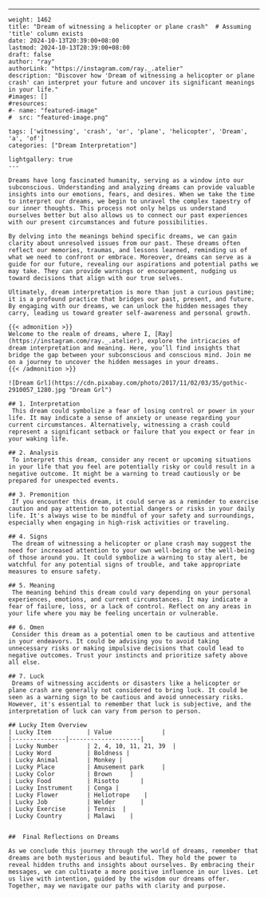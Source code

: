 ---
    weight: 1462
    title: "Dream of witnessing a helicopter or plane crash"  # Assuming 'title' column exists
    date: 2024-10-13T20:39:00+08:00
    lastmod: 2024-10-13T20:39:00+08:00
    draft: false
    author: "ray"
    authorLink: "https://instagram.com/ray._.atelier"
    description: "Discover how 'Dream of witnessing a helicopter or plane crash' can interpret your future and uncover its significant meanings in your life."
    #images: []
    #resources:
    #- name: "featured-image"
    #  src: "featured-image.png"
    
    tags: ['witnessing', 'crash', 'or', 'plane', 'helicopter', 'Dream', 'a', 'of']
    categories: ["Dream Interpretation"]
    
    lightgallery: true
    ---
    
    Dreams have long fascinated humanity, serving as a window into our subconscious. Understanding and analyzing dreams can provide valuable insights into our emotions, fears, and desires. When we take the time to interpret our dreams, we begin to unravel the complex tapestry of our inner thoughts. This process not only helps us understand ourselves better but also allows us to connect our past experiences with our present circumstances and future possibilities.
    
    By delving into the meanings behind specific dreams, we can gain clarity about unresolved issues from our past. These dreams often reflect our memories, traumas, and lessons learned, reminding us of what we need to confront or embrace. Moreover, dreams can serve as a guide for our future, revealing our aspirations and potential paths we may take. They can provide warnings or encouragement, nudging us toward decisions that align with our true selves.
    
    Ultimately, dream interpretation is more than just a curious pastime; it is a profound practice that bridges our past, present, and future. By engaging with our dreams, we can unlock the hidden messages they carry, leading us toward greater self-awareness and personal growth.
    
    {{< admonition >}}
    Welcome to the realm of dreams, where I, [Ray](https://instagram.com/ray._.atelier), explore the intricacies of dream interpretation and meaning. Here, you’ll find insights that bridge the gap between your subconscious and conscious mind. Join me on a journey to uncover the hidden messages in your dreams.
    {{< /admonition >}}
    
    ![Dream Grl](https://cdn.pixabay.com/photo/2017/11/02/03/35/gothic-2910057_1280.jpg "Dream Grl")
    
    ## 1. Interpretation
     This dream could symbolize a fear of losing control or power in your life. It may indicate a sense of anxiety or unease regarding your current circumstances. Alternatively, witnessing a crash could represent a significant setback or failure that you expect or fear in your waking life.
    
    ## 2. Analysis
     To interpret this dream, consider any recent or upcoming situations in your life that you feel are potentially risky or could result in a negative outcome. It might be a warning to tread cautiously or be prepared for unexpected events.
    
    ## 3. Premonition
     If you encounter this dream, it could serve as a reminder to exercise caution and pay attention to potential dangers or risks in your daily life. It's always wise to be mindful of your safety and surroundings, especially when engaging in high-risk activities or traveling.
    
    ## 4. Signs
     The dream of witnessing a helicopter or plane crash may suggest the need for increased attention to your own well-being or the well-being of those around you. It could symbolize a warning to stay alert, be watchful for any potential signs of trouble, and take appropriate measures to ensure safety.
    
    ## 5. Meaning
     The meaning behind this dream could vary depending on your personal experiences, emotions, and current circumstances. It may indicate a fear of failure, loss, or a lack of control. Reflect on any areas in your life where you may be feeling uncertain or vulnerable.
    
    ## 6. Omen
     Consider this dream as a potential omen to be cautious and attentive in your endeavors. It could be advising you to avoid taking unnecessary risks or making impulsive decisions that could lead to negative outcomes. Trust your instincts and prioritize safety above all else.
    
    ## 7. Luck
     Dreams of witnessing accidents or disasters like a helicopter or plane crash are generally not considered to bring luck. It could be seen as a warning sign to be cautious and avoid unnecessary risks. However, it's essential to remember that luck is subjective, and the interpretation of luck can vary from person to person.
    
    ## Lucky Item Overview
    | Lucky Item          | Value              |
    |---------------|--------------------|
    | Lucky Number        | 2, 4, 10, 11, 21, 39  |
    | Lucky Word          | Boldness |
    | Lucky Animal        | Monkey |
    | Lucky Place         | Amusement park     |
    | Lucky Color         | Brown     |
    | Lucky Food          | Risotto      |
    | Lucky Instrument    | Conga |
    | Lucky Flower        | Heliotrope    |
    | Lucky Job           | Welder       |
    | Lucky Exercise      | Tennis  |
    | Lucky Country       | Malawi    |
    
    
    ##  Final Reflections on Dreams
    
    As we conclude this journey through the world of dreams, remember that dreams are both mysterious and beautiful. They hold the power to reveal hidden truths and insights about ourselves. By embracing their messages, we can cultivate a more positive influence in our lives. Let us live with intention, guided by the wisdom our dreams offer. Together, may we navigate our paths with clarity and purpose.
    